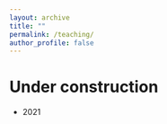 ```yaml
---
layout: archive
title: ""
permalink: /teaching/
author_profile: false
---
```


# Under construction

- 2021

